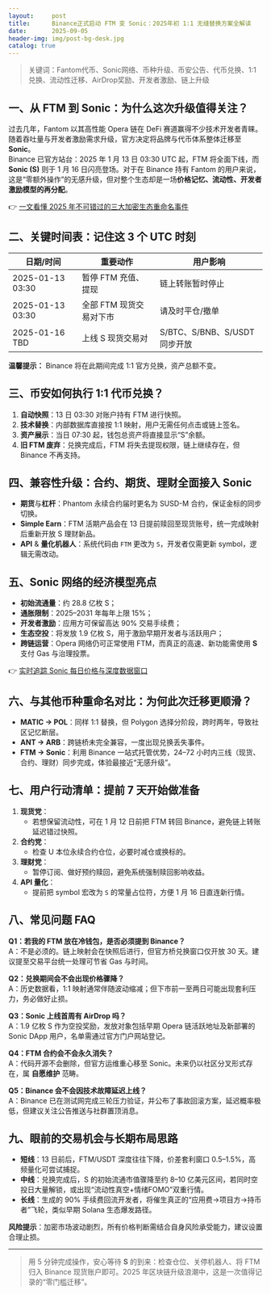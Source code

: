 ```yaml
---
layout:     post
title:      Binance正式启动 FTM 变 Sonic：2025年初 1:1 无缝替换方案全解读
date:       2025-09-05
header-img: img/post-bg-desk.jpg
catalog: true
---
```


> 关键词：Fantom代币、Sonic网络、币种升级、币安公告、代币兑换、1:1兑换、流动性迁移、AirDrop奖励、开发者激励、链上升级

## 一、从 FTM 到 Sonic：为什么这次升级值得关注？

过去几年，Fantom 以其高性能 Opera 链在 DeFi 赛道赢得不少技术开发者青睐。随着吞吐量与开发者激励需求升级，官方决定将品牌与代币体系整体迁移至 **Sonic**。  
Binance 已官方站台：2025 年 1 月 13 日 03:30 UTC 起，FTM 将全面下线，而 **Sonic (S)** 则于 1 月 16 日闪亮登场。对于在 Binance 持有 Fantom 的用户来说，这是“零额外操作”的无感升级，但对整个生态却是一场**价格记忆、流动性、开发者激励模型的再分配**。

👉 [一文看懂 2025 年不可错过的三大加密生态重命名事件](https://okxdog.com/)

## 二、关键时间表：记住这 3 个 UTC 时刻

| 日期/时间         | 重要动作                    | 用户影响                             |
|-------------------|-----------------------------|--------------------------------------|
| 2025-01-13 03:30  | 暂停 FTM 充值、提现          | 链上转账暂时停止                     |
| 2025-01-13 03:30  | 全部 FTM 现货交易对下市       | 请及时平仓/撤单                      |
| 2025-01-16 TBD    | 上线 S 现货交易对            | S/BTC、S/BNB、S/USDT 同步开放          |

**温馨提示：** Binance 将在此期间完成 1:1 官方兑换，资产总额不变。

## 三、币安如何执行 1:1 代币兑换？

1. **自动快照**：13 日 03:30 对账户持有 FTM 进行快照。  
2. **技术替换**：内部数据库直接按 1:1 映射，用户无需任何点击或链上签名。  
3. **资产展示**：当日 07:30 起，钱包总资产将直接显示“S”余额。  
4. **旧 FTM 废弃**：兑换完成后，FTM 将失去提现权限，链上继续存在，但 Binance 不再支持。

## 四、兼容性升级：合约、期货、理财全面接入 Sonic

- **期货**与**杠杆**：Phantom 永续合约届时更名为 SUSD-M 合约，保证金标的同步切换。  
- **Simple Earn**：FTM 活期产品会在 13 日提前赎回至现货账号，统一完成映射后重新开放 S 理财新品。  
- **API** & **量化机器人**：系统代码由 `FTM` 更改为 `S`，开发者仅需更新 symbol，逻辑无需改动。

## 五、Sonic 网络的经济模型亮点

- **初始流通量**：约 28.8 亿枚 S；  
- **通胀限制**：2025–2031 年每年上限 15%；  
- **开发者激励**：应用方可保留高达 90% 交易手续费；  
- **生态空投**：将发放 1.9 亿枚 S，用于激励早期开发者与活跃用户；  
- **跨链运营**：Opera 网络仍可正常使用 FTM，而真正的高速、新功能需使用 **S** 支付 Gas 与治理投票。

👉 [实时追踪 Sonic 每日价格与深度数据窗口](https://okxdog.com/)

## 六、与其他币种重命名对比：为何此次迁移更顺滑？

- **MATIC → POL**：同样 1:1 替换，但 Polygon 选择分阶段，跨时两年，导致社区记忆断层。  
- **ANT → ARB**：跨链桥未完全兼容，一度出现兑换丢失事件。  
- **FTM → Sonic**：利用 Binance 一站式托管优势，24–72 小时内三线（现货、合约、理财）同步完成，体验最接近“无感升级”。

## 七、用户行动清单：提前 7 天开始做准备

1. **现货党**：  
   - 若想保留流动性，可在 1 月 12 日前把 FTM 转回 Binance，避免链上转账延迟错过快照。  
2. **合约党**：  
   - 检查 U 本位永续合约仓位，必要时减仓或换标的。  
3. **理财党**：  
   - 暂停订阅、做好预约赎回，避免系统强制赎回影响收益。  
4. **API 量化**：  
   - 提前把 symbol 宏改为 `S` 的常量占位符，方便 1 月 16 日直连新行情。  

## 八、常见问题 FAQ

**Q1：若我的 FTM 放在冷钱包，是否必须提到 Binance？**  
A：不是必须的。链上映射会在快照后进行，但官方桥兑换窗口仅开放 30 天。建议提至交易平台统一处理可节省 Gas 与时间。

**Q2：兑换期间会不会出现价格骤降？**  
A：历史数据看，1:1 映射通常伴随波动缩减；但下市前一至两日可能出现套利压力，务必做好止损。

**Q3：Sonic 上线首周有 AirDrop 吗？**  
A：1.9 亿枚 S 作为空投奖励，发放对象包括早期 Opera 链活跃地址及新部署的 Sonic DApp 用户，名单需通过官方门户网站登记。

**Q4：FTM 合约会不会永久消失？**  
A：代码开源不会删除，但官方运维重心移至 Sonic。未来仍以社区分叉形式存在，属 **自愿维护** 范畴。

**Q5：Binance 会不会因技术故障延迟上线？**  
A：Binance 已在测试网完成三轮压力验证，并公布了事故回滚方案，延迟概率极低，但建议关注公告推送与社群置顶消息。

## 九、眼前的交易机会与长期布局思路

- **短线**：13 日前后，FTM/USDT 深度往往下降，价差套利窗口 0.5–1.5%，高频量化可尝试捕捉。  
- **中线**：兑换完成后，S 的初始流通市值骤降至约 8–10 亿美元区间，若同时空投日大量解锁，或出现“流动性真空+情绪FOMO”双重行情。  
- **长线**：生成的 90% 手续费回流开发者，将催生真正的“应用费→项目方→持币者”飞轮，类似早期 Solana 生态爆发路径。  

**风险提示**：加密市场波动剧烈，所有价格判断需结合自身风险承受能力，建议设置合理止损。

---

> 用 5 分钟完成操作，安心等待 **S** 的到来：检查仓位、关停机器人、将 FTM 归入 Binance 现货账户即可。2025 年区块链升级浪潮中，这是一次值得记录的“零门槛迁移”。